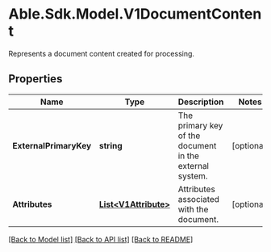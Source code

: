 # Able.Sdk.Model.V1DocumentContent
Represents a document content created for processing.
## Properties

Name | Type | Description | Notes
------------ | ------------- | ------------- | -------------
**ExternalPrimaryKey** | **string** | The primary key of the document in the external system. | [optional] 
**Attributes** | [**List&lt;V1Attribute&gt;**](V1Attribute.md) | Attributes associated with the document. | [optional] 

[[Back to Model list]](../README.md#documentation-for-models) [[Back to API list]](../README.md#documentation-for-api-endpoints) [[Back to README]](../README.md)

